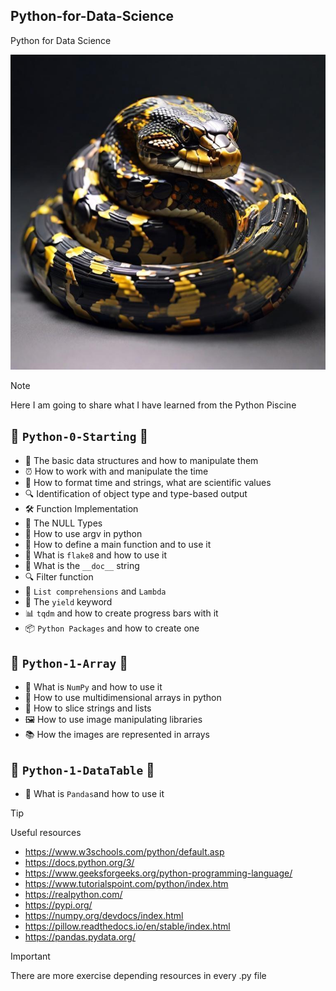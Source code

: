 ## Python-for-Data-Science
Python for Data Science

![](python.jpg)

> [!NOTE]
> Here I am going to share what I have learned from the Python Piscine

##  🐍 `Python-0-Starting` 🐍
-   🔧 The basic data structures and how to manipulate them
-   ⏰ How to work with and manipulate the time
-   📅 How to format time and strings, what are scientific values
-   🔍 Identification of object type and type-based output
-   🛠️ Function Implementation
-   🚫 The NULL Types
-   🔧 How to use argv in python
-   🏁 How to define a main function and to use it
-   👀 What is `flake8` and how to use it
-   📝 What is the `__doc__` string
-   🔍 Filter function
-   🔄 `List comprehensions` and `Lambda`
-   🌱 The `yield` keyword
-   📊 `tqdm` and how to create progress bars with it
-   📦 `Python Packages` and how to create one

##  🐍 `Python-1-Array` 🐍
-   🎲 What is `NumPy` and how to use it
-   📐 How to use multidimensional arrays in python
-   🔪 How to slice strings and lists
-   🖼️ How to use image manipulating libraries
-   📚 How the images are represented in arrays

##  🐍 `Python-1-DataTable` 🐍
-   🐼 What is `Pandas`and how to use it

> [!TIP]
> Useful resources

- https://www.w3schools.com/python/default.asp
- https://docs.python.org/3/
- https://www.geeksforgeeks.org/python-programming-language/
- https://www.tutorialspoint.com/python/index.htm
- https://realpython.com/
- https://pypi.org/
- https://numpy.org/devdocs/index.html
- https://pillow.readthedocs.io/en/stable/index.html
- https://pandas.pydata.org/

> [!IMPORTANT]
> There are more exercise depending resources in every .py file
